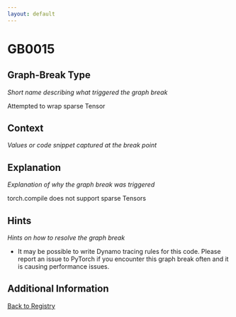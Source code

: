 ```yaml
---
layout: default
---
```

# GB0015

## Graph-Break Type
*Short name describing what triggered the graph break*

Attempted to wrap sparse Tensor

## Context
*Values or code snippet captured at the break point*



## Explanation
*Explanation of why the graph break was triggered*

torch.compile does not support sparse Tensors

## Hints
*Hints on how to resolve the graph break*

- It may be possible to write Dynamo tracing rules for this code. Please report an issue to PyTorch if you encounter this graph break often and it is causing performance issues.


## Additional Information

<!-- ADDITIONAL INFORMATION START - Add custom information below this line -->

<!-- ADDITIONAL INFORMATION END -->

[Back to Registry](../index.html)

